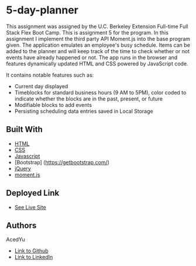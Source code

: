 # 5-day-planner
This assignment was assigned by the U.C. Berkeley Extension Full-time Full Stack Flex Boot Camp.
This is assignment 5 for the program. In this assignment I implement the third party API Moment.js into the base program given. The application emulates an employee's busy schedule. Items can be added to the planner and will keep track of the time to check whether or not events have already happened or not. The app runs in the browser and features dynamically updated HTML and CSS powered by JavaScript code.

It contains notable features such as:
- Current day displayed
- Timeblocks for standard business hours (9 AM to 5PM), color coded to indicate whether the blocks are in the past, present, or future
- Modifiable blocks to add events
- Persisting scheduling data entries saved in Local Storage

## Built With

* [HTML](https://developer.mozilla.org/en-US/docs/Web/HTML)
* [CSS](https://developer.mozilla.org/en-US/docs/Web/CSS)
* [Javascript](https://developer.mozilla.org/en-US/docs/Web/JavaScript)
* [Bootstrap] (https://getbootstrap.com/)
* [jQuery](https://api.jquery.com/)
* [moment.js](https://momentjs.com/)

## Deployed Link

* [See Live Site](https://acedyu.github.io/5-day-planner/)

## Authors
AcedYu
- [Link to Github](https://github.com/AcedYu)
- [Link to LinkedIn](https://www.linkedin.com/in/alex-yu-3712811b9/)
